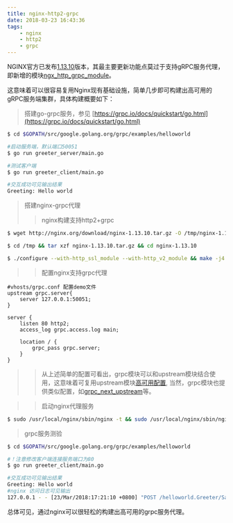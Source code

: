 ```yaml
---
title: nginx-http2-grpc
date: 2018-03-23 16:43:36
tags:
    - nginx
    - http2
    - grpc
---
```


NGINX官方已发布[1.13.10](http://nginx.org/en/CHANGES)版本，其最主要更新功能点莫过于支持gRPC服务代理，即新增的模块[ngx_http_grpc_module](http://nginx.org/en/docs/http/ngx_http_grpc_module.html)。

这意味着可以很容易复用Nginx现有基础设施，简单几步即可构建出高可用的gRPC服务端集群，具体构建概要如下：

<!--more-->

> 搭建go-grpc服务，参见 [https://grpc.io/docs/quickstart/go.html](https://grpc.io/docs/quickstart/go.html)
```bash
$ cd $GOPATH/src/google.golang.org/grpc/examples/helloworld

#启动服务端，默认端口50051
$ go run greeter_server/main.go

#测试客户端
$ go run greeter_client/main.go

#交互成功可见输出结果
Greeting: Hello world
```

> 搭建nginx-grpc代理
>> nginx构建支持http2+grpc
```bash
$ wget http://nginx.org/download/nginx-1.13.10.tar.gz -O /tmp/nginx-1.13.10.tar.gz

$ cd /tmp && tar xzf nginx-1.13.10.tar.gz && cd nginx-1.13.10

$ ./configure --with-http_ssl_module --with-http_v2_module && make -j4 && make install && /usr/local/nginx/sbin/nginx -V
```

>> 配置nginx支持grpc代理
```
#vhosts/grpc.conf 配置demo文件
upstream grpc.server{
    server 127.0.0.1:50051;
}

server {
    listen 80 http2;
    access_log grpc.access.log main;
        
    location / {
        grpc_pass grpc.server;
    }
}
```
>>从上述简单的配置可看出，grpc模块可以和upstream模块结合使用，这意味着可复用upstream模块[高可用配置](http://nginx.org/en/docs/http/ngx_http_upstream_module.html),
当然，grpc模块也提供类似配置，如[grpc_next_upstream](http://nginx.org/en/docs/http/ngx_http_grpc_module.html#grpc_next_upstream)等。

>>启动nginx代理服务
```bash
$ sudo /usr/local/nginx/sbin/nginx -t && sudo /usr/local/nginx/sbin/nginx
```

> grpc服务测验
```bash
$ cd $GOPATH/src/google.golang.org/grpc/examples/helloworld

#！注意修改客户端连接服务端口为80
$ go run greeter_client/main.go

#交互成功可见输出结果
Greeting: Hello world
#nginx 访问日志可见输出
127.0.0.1 - - [23/Mar/2018:17:21:10 +0800] "POST /helloworld.Greeter/SayHello HTTP/2.0" 200 18 "-" "grpc-go/1.11.0-dev" "-"
```

总体可见，通过nginx可以很轻松的构建出高可用的grpc服务代理。
